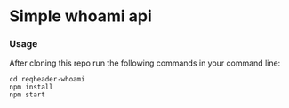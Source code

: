 # Simple whoami api
### Usage
After cloning this repo run the following commands in your command line:
```
cd reqheader-whoami
npm install
npm start
```